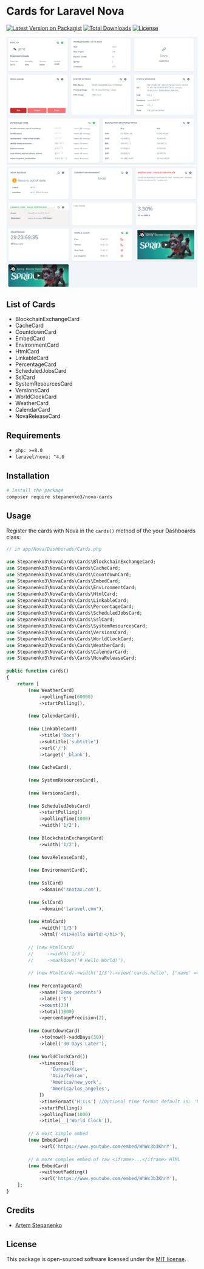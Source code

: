 # Cards for Laravel Nova

[![Latest Version on Packagist](https://img.shields.io/packagist/v/stepanenko3/nova-cards.svg?style=flat-square)](https://packagist.org/packages/stepanenko3/nova-cards)
[![Total Downloads](https://img.shields.io/packagist/dt/stepanenko3/nova-cards.svg?style=flat-square)](https://packagist.org/packages/stepanenko3/nova-cards)
[![License](https://poser.pugx.org/stepanenko3/nova-cards/license)](https://packagist.org/packages/stepanenko3/nova-cards)

![screenshot of cards](screenshots/tool1.png)
![screenshot of cards](screenshots/tool2.png)

## List of Cards

- BlockchainExchangeCard
- CacheCard
- CountdownCard
- EmbedCard
- EnvironmentCard
- HtmlCard
- LinkableCard
- PercentageCard
- ScheduledJobsCard
- SslCard
- SystemResourcesCard
- VersionsCard
- WorldClockCard
- WeatherCard
- CalendarCard
- NovaReleaseCard

## Requirements

- `php: >=8.0`
- `laravel/nova: ^4.0`

## Installation

```bash
# Install the package
composer require stepanenko3/nova-cards
```

## Usage
Register the cards with Nova in the `cards()` method of the your Dashboards class:

```php
// in app/Nova/Dashborads/Cards.php

use Stepanenko3\NovaCards\Cards\BlockchainExchangeCard;
use Stepanenko3\NovaCards\Cards\CacheCard;
use Stepanenko3\NovaCards\Cards\CountdownCard;
use Stepanenko3\NovaCards\Cards\EmbedCard;
use Stepanenko3\NovaCards\Cards\EnvironmentCard;
use Stepanenko3\NovaCards\Cards\HtmlCard;
use Stepanenko3\NovaCards\Cards\LinkableCard;
use Stepanenko3\NovaCards\Cards\PercentageCard;
use Stepanenko3\NovaCards\Cards\ScheduledJobsCard;
use Stepanenko3\NovaCards\Cards\SslCard;
use Stepanenko3\NovaCards\Cards\SystemResourcesCard;
use Stepanenko3\NovaCards\Cards\VersionsCard;
use Stepanenko3\NovaCards\Cards\WorldClockCard;
use Stepanenko3\NovaCards\Cards\WeatherCard;
use Stepanenko3\NovaCards\Cards\CalendarCard;
use Stepanenko3\NovaCards\Cards\NovaReleaseCard;

public function cards()
{
    return [
        (new WeatherCard)
            ->pollingTime(60000)
            ->startPolling(),

        (new CalendarCard),

        (new LinkableCard)
            ->title('Docs')
            ->subtitle('subtitle')
            ->url('/')
            ->target('_blank'),

        (new CacheCard),

        (new SystemResourcesCard),

        (new VersionsCard),

        (new ScheduledJobsCard)
            ->startPolling()
            ->pollingTime(1000)
            ->width('1/2'),

        (new BlockchainExchangeCard)
            ->width('1/2'),

        (new NovaReleaseCard),

        (new EnvironmentCard),

        (new SslCard)
            ->domain('snotax.com'),

        (new SslCard)
            ->domain('laravel.com'),

        (new HtmlCard)
            ->width('1/3')
            ->html('<h1>Hello World!</h1>'),

        // (new HtmlCard)
        //     ->width('1/3')
        //     ->markdown('# Hello World!'),

        // (new HtmlCard)->width('1/3')->view('cards.hello', ['name' => 'World']),

        (new PercentageCard)
            ->name('Demo percents')
            ->label('$')
            ->count(33)
            ->total(1000)
            ->percentagePrecision(2),

        (new CountdownCard)
            ->to(now()->addDays(30))
            ->label('30 Days Later'),

        (new WorldClockCard())
            ->timezones([
                'Europe/Kiev',
                'Asia/Tehran',
                'America/new_york',
                'America/los_angeles',
            ])
            ->timeFormat('H:i:s') //Optional time format default is: 'h:i:s'
            ->startPolling()
            ->pollingTime(1000)
            ->title(__('World Clock')),

        // A most simple embed
        (new EmbedCard)
            ->url('https://www.youtube.com/embed/WhWc3b3KhnY'),

        // A more complex embed of raw <iframe>...</iframe> HTML
        (new EmbedCard)
            ->withoutPadding()
            ->url('https://www.youtube.com/embed/WhWc3b3KhnY'),
    ];
}
```

## Credits

- [Artem Stepanenko](https://github.com/stepanenko3)

## License

This package is open-sourced software licensed under the [MIT license](LICENSE.md).
